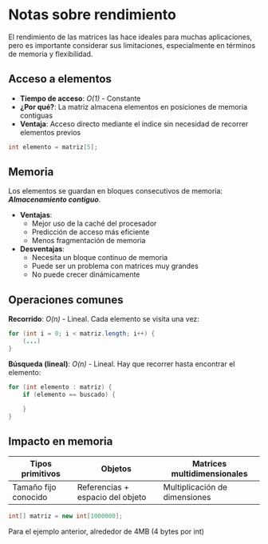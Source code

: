 # Notas sobre rendimiento

El rendimiento de las matrices las hace ideales para muchas aplicaciones, pero es importante considerar sus limitaciones, especialmente en términos de memoria y flexibilidad.

## Acceso a elementos

- **Tiempo de acceso**: *O(1)* - Constante
- **¿Por qué?**: La matriz almacena elementos en posiciones de memoria contiguas
- **Ventaja**: Acceso directo mediante el índice sin necesidad de recorrer elementos previos

```java
int elemento = matriz[5];
```

## Memoria

Los elementos se guardan en bloques consecutivos de memoria: ***Almacenamiento contiguo***.

- **Ventajas**:
  - Mejor uso de la caché del procesador
  - Predicción de acceso más eficiente
  - Menos fragmentación de memoria
- **Desventajas**:
  - Necesita un bloque continuo de memoria
  - Puede ser un problema con matrices muy grandes
  - No puede crecer dinámicamente

## Operaciones comunes

**Recorrido**: *O(n)* - Lineal. Cada elemento se visita una vez:

```java
for (int i = 0; i < matriz.length; i++) {
    (...)
}
```

**Búsqueda (lineal)**: *O(n)* - Lineal. Hay que recorrer hasta encontrar el elemento:

```java
for (int elemento : matriz) {
    if (elemento == buscado) { 

    }
}
```

## Impacto en memoria

<div align=center>

|Tipos primitivos|Objetos|Matrices multidimensionales|
|-|-|-|
|Tamaño fijo conocido|Referencias + espacio del objeto|Multiplicación de dimensiones|

</div>

```java
int[] matriz = new int[1000000];
```

Para el ejemplo anterior, alrededor de 4MB (4 bytes por int)
